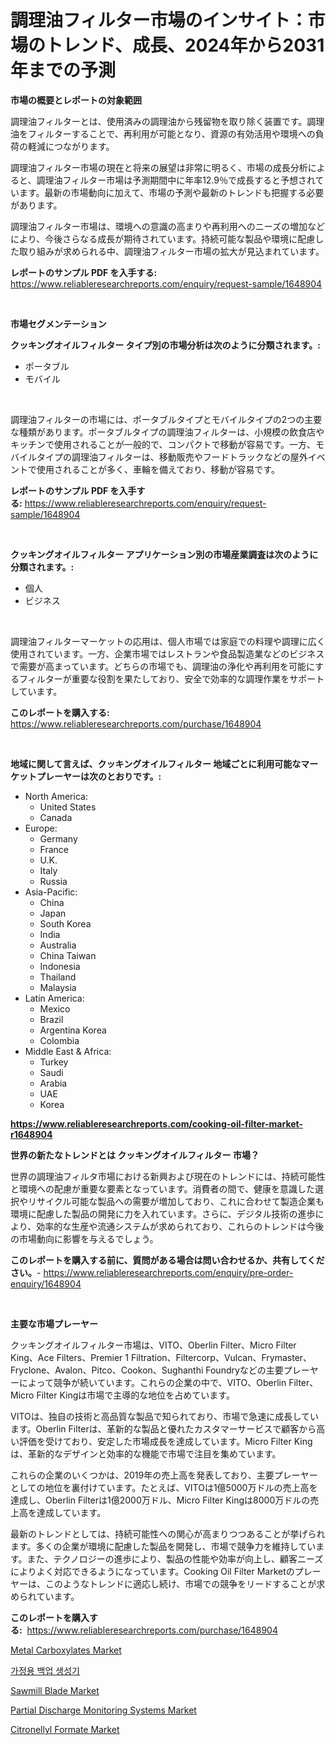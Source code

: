 <p><h1>調理油フィルター市場のインサイト：市場のトレンド、成長、2024年から2031年までの予測</h1></p><p><strong>市場の概要とレポートの対象範囲</strong></p>
<p><p>調理油フィルターとは、使用済みの調理油から残留物を取り除く装置です。調理油をフィルターすることで、再利用が可能となり、資源の有効活用や環境への負荷の軽減につながります。</p><p>調理油フィルター市場の現在と将来の展望は非常に明るく、市場の成長分析によると、調理油フィルター市場は予測期間中に年率12.9％で成長すると予想されています。最新の市場動向に加えて、市場の予測や最新のトレンドも把握する必要があります。</p><p>調理油フィルター市場は、環境への意識の高まりや再利用へのニーズの増加などにより、今後さらなる成長が期待されています。持続可能な製品や環境に配慮した取り組みが求められる中、調理油フィルター市場の拡大が見込まれています。</p></p>
<p><strong>レポートのサンプル PDF を入手する:</strong> <a href="https://www.reliableresearchreports.com/enquiry/request-sample/1648904">https://www.reliableresearchreports.com/enquiry/request-sample/1648904</a></p>
<p>&nbsp;</p>
<p><strong>市場セグメンテーション</strong></p>
<p><strong>クッキングオイルフィルター タイプ別の市場分析は次のように分類されます。:</strong></p>
<p><ul><li>ポータブル</li><li>モバイル</li></ul></p>
<p>&nbsp;</p>
<p><p>調理油フィルターの市場には、ポータブルタイプとモバイルタイプの2つの主要な種類があります。ポータブルタイプの調理油フィルターは、小規模の飲食店やキッチンで使用されることが一般的で、コンパクトで移動が容易です。一方、モバイルタイプの調理油フィルターは、移動販売やフードトラックなどの屋外イベントで使用されることが多く、車輪を備えており、移動が容易です。</p></p>
<p><strong>レポートのサンプル PDF を入手する:</strong>&nbsp;<a href="https://www.reliableresearchreports.com/enquiry/request-sample/1648904">https://www.reliableresearchreports.com/enquiry/request-sample/1648904</a></p>
<p>&nbsp;</p>
<p><strong> クッキングオイルフィルター アプリケーション別の市場産業調査は次のように分類されます。:</strong></p>
<p><ul><li>個人</li><li>ビジネス</li></ul></p>
<p>&nbsp;</p>
<p><p>調理油フィルターマーケットの応用は、個人市場では家庭での料理や調理に広く使用されています。一方、企業市場ではレストランや食品製造業などのビジネスで需要が高まっています。どちらの市場でも、調理油の浄化や再利用を可能にするフィルターが重要な役割を果たしており、安全で効率的な調理作業をサポートしています。</p></p>
<p><strong>このレポートを購入する:</strong>&nbsp; <a href="https://www.reliableresearchreports.com/purchase/1648904">https://www.reliableresearchreports.com/purchase/1648904</a></p>
<p>&nbsp;</p>
<p><strong>地域に関して言えば、クッキングオイルフィルター 地域ごとに利用可能なマーケットプレーヤーは次のとおりです。:</strong></p>
<p><ul>
    <li>
        North America:
        <ul>
            <li>United States</li>
            <li>Canada</li>
        </ul>
    </li>
    <li>
        Europe:
        <ul>
            <li>Germany</li>
            <li>France</li>
            <li>U.K.</li>
            <li>Italy</li>
            <li>Russia</li>
        </ul>
    </li>
    <li>
        Asia-Pacific:
        <ul>
            <li>China</li>
            <li>Japan</li>
            <li>South Korea</li>
            <li>India</li>
            <li>Australia</li>
            <li>China Taiwan</li>
            <li>Indonesia</li>
            <li>Thailand</li>
            <li>Malaysia</li>
        </ul>
    </li>
    <li>
        Latin America:
        <ul>
            <li>Mexico</li>
            <li>Brazil</li>
            <li>Argentina Korea</li>
            <li>Colombia</li>
        </ul>
    </li>
    <li>
        Middle East & Africa:
        <ul>
            <li>Turkey</li>
            <li>Saudi</li>
            <li>Arabia</li>
            <li>UAE</li>
            <li>Korea</li>
        </ul>
    </li>
    </ul></p>
<p><strong><a href="https://www.reliableresearchreports.com/cooking-oil-filter-market-r1648904">https://www.reliableresearchreports.com/cooking-oil-filter-market-r1648904</a></strong>&nbsp;</p>
<p><strong>世界の新たなトレンドとは クッキングオイルフィルター 市場？</strong></p>
<p><p>世界の調理油フィルタ市場における新興および現在のトレンドには、持続可能性と環境への配慮が重要な要素となっています。消費者の間で、健康を意識した選択やリサイクル可能な製品への需要が増加しており、これに合わせて製造企業も環境に配慮した製品の開発に力を入れています。さらに、デジタル技術の進歩により、効率的な生産や流通システムが求められており、これらのトレンドは今後の市場動向に影響を与えるでしょう。</p></p>
<p><strong>このレポートを購入する前に、質問がある場合は問い合わせるか、共有してください。</strong>- <a href="https://www.reliableresearchreports.com/enquiry/pre-order-enquiry/1648904">https://www.reliableresearchreports.com/enquiry/pre-order-enquiry/1648904</a></p>
<p>&nbsp;</p>
<p><strong>主要な市場プレーヤー</strong></p>
<p><p>クッキングオイルフィルター市場は、VITO、Oberlin Filter、Micro Filter King、Ace Filters、Premier 1 Filtration、Filtercorp、Vulcan、Frymaster、Fryclone、Avalon、Pitco、Cookon、Sughanthi Foundryなどの主要プレーヤーによって競争が続いています。これらの企業の中で、VITO、Oberlin Filter、Micro Filter Kingは市場で主導的な地位を占めています。</p><p>VITOは、独自の技術と高品質な製品で知られており、市場で急速に成長しています。Oberlin Filterは、革新的な製品と優れたカスタマーサービスで顧客から高い評価を受けており、安定した市場成長を達成しています。Micro Filter Kingは、革新的なデザインと効率的な機能で市場で注目を集めています。</p><p>これらの企業のいくつかは、2019年の売上高を発表しており、主要プレーヤーとしての地位を裏付けています。たとえば、VITOは1億5000万ドルの売上高を達成し、Oberlin Filterは1億2000万ドル、Micro Filter Kingは8000万ドルの売上高を達成しています。</p><p>最新のトレンドとしては、持続可能性への関心が高まりつつあることが挙げられます。多くの企業が環境に配慮した製品を開発し、市場で競争力を維持しています。また、テクノロジーの進歩により、製品の性能や効率が向上し、顧客ニーズによりよく対応できるようになっています。Cooking Oil Filter Marketのプレーヤーは、このようなトレンドに適応し続け、市場での競争をリードすることが求められています。</p></p>
<p><strong>このレポートを購入する:</strong>&nbsp;&nbsp;<a href="https://www.reliableresearchreports.com/purchase/1648904">https://www.reliableresearchreports.com/purchase/1648904</a></p>
<p><p><a href="https://issuu.com/reportprime-2/docs/metal-carboxylates-market-size-2030.pptx">Metal Carboxylates Market</a></p><p><a href="https://github.com/vs019sa3m8x/Market-Research-Report-List-1/blob/main/249721225807.md">가정용 백업 생성기</a></p><p><a href="https://github.com/mauripalmi/Market-Research-Report-List-2/blob/main/sawmill-blade-market.md">Sawmill Blade Market</a></p><p><a href="https://meowing-canidae-761.notion.site/Decoding-Partial-Discharge-Monitoring-Systems-Market-Metrics-Market-Share-Trends-and-Growth-Patte-c1e3573481694cb7bd46e8b7542d8ad4">Partial Discharge Monitoring Systems Market</a></p><p><a href="https://issuu.com/reportprime-2/docs/citronellyl-formate-market-size-2030.pptx">Citronellyl Formate Market</a></p></p>